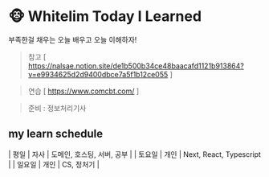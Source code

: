 # 🐵 Whitelim Today I Learned
<p>부족한걸 채우는 오늘 배우고 오늘 이해하자!</p>

> 참고 [ https://nalsae.notion.site/de1b500b34ce48baacafd1121b913864?v=e9934625d2d9400dbce7a5f1b12ce055 ]

> 연습 [ https://www.comcbt.com/ ]

> 준비 : 정보처리기사

## my learn schedule
| 평일 | 자사 | 도메인, 호스팅, 서버, 공부 |
| 토요일 | 개인 | Next, React, Typescript |
| 일요일 | 개인 | CS, 정처기 |
